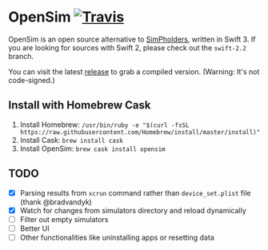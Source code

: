 # OpenSim [![Travis](https://img.shields.io/travis/luosheng/OpenSim.svg)]()

OpenSim is an open source alternative to [SimPholders](https://simpholders.com), written in Swift 3. If you are looking for sources with Swift 2, please check out the `swift-2.2` branch.

You can visit the latest [release](https://github.com/luosheng/OpenSim/releases) to grab a compiled version. (Warning: It's not code-signed.)

## Install with Homebrew Cask

1. Install Homebrew: `/usr/bin/ruby -e "$(curl -fsSL https://raw.githubusercontent.com/Homebrew/install/master/install)"`
2. Install Cask: `brew install cask`
3. Install OpenSim: `brew cask install opensim`

## TODO

- [x] Parsing results from `xcrun` command rather than `device_set.plist` file (thank @bradvandyk)
- [x] Watch for changes from simulators directory and reload dynamically
- [ ] Filter out empty simulators
- [ ] Better UI
- [ ] Other functionalities like uninstalling apps or resetting data
